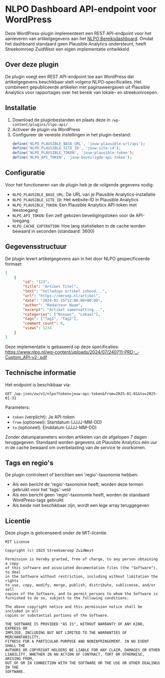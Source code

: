 # NLPO Dashboard API-endpoint voor WordPress

Deze WordPress-plugin implementeert een REST API-endpoint voor het aanleveren van artikelgegevens aan het [NLPO Bereiksdashboard](https://www.nlpo.nl/dashboard/). Omdat het dashboard standaard geen Plausible Analytics ondersteunt, heeft Streekomroep ZuidWest een eigen implementatie ontwikkeld.

## Over deze plugin

De plugin voegt een REST API-endpoint toe aan WordPress dat artikelgegevens beschikbaar stelt volgens NLPO-specificaties. Het combineert gepubliceerde artikelen met paginaweergaven uit Plausible Analytics voor rapportages over het bereik van lokale- en streekomroepen.

## Installatie

1. Download de pluginbestanden en plaats deze in `/wp-content/plugins/nlpo-api/`
2. Activeer de plugin via WordPress 
3. Configureer de vereiste instellingen in het plugin-bestand:
   ```php
   define('NLPO_PLAUSIBLE_BASE_URL', 'jouw-plausible-url/api');
   define('NLPO_PLAUSIBLE_SITE_ID', 'jouw-site-id');
   define('NLPO_PLAUSIBLE_TOKEN', 'jouw-plausible-token');
   define('NLPO_API_TOKEN', 'jouw-beveiligde-api-token');
   ```

## Configuratie

Voor het functioneren van de plugin heb je de volgende gegevens nodig:

- `NLPO_PLAUSIBLE_BASE_URL`: De URL van je Plausible Analytics-installatie
- `NLPO_PLAUSIBLE_SITE_ID`: Het website-ID in Plausible Analytics
- `NLPO_PLAUSIBLE_TOKEN`: Een Plausible Analytics API-token met leestoegang
- `NLPO_API_TOKEN`: Een zelf gekozen beveiligingstoken voor de API-toegang
- `NLPO_CACHE_EXPIRATION`: Hoe lang statistieken in de cache worden bewaard in seconden (standaard: 3600)

## Gegevensstructuur

De plugin levert artikelgegevens aan in het door NLPO gespecificeerde formaat:

```json
[
    {
        "id": "123",
        "title": "Artikel Titel",
        "text": "Volledige artikel inhoud...",
        "url": "https://omroep.nl/artikel",
        "date": "2024-01-15T12:00:00+00:00",
        "author": "Redacteur Naam",
        "excerpt": "Artikel samenvatting...",
        "categories": ["Nieuws", "Lokaal"],
        "tags": ["Tag1", "Tag2"],
        "comment_count": 0,
        "views": 1234
    }
]
```

Deze implementatie is gebaseerd op deze specificaties: https://www.nlpo.nl/wp-content/uploads/2024/07/240711-PRD-_-Custom_API-v2-.pdf

## Technische informatie

Het endpoint is beschikbaar via:
```
GET /wp-json/zw/v1/nlpo?token=jouw-api-token&from=2025-01-01&to=2025-01-31
```

Parameters:
- `token` (verplicht): Je API-token
- `from` (optioneel): Startdatum (JJJJ-MM-DD)
- `to` (optioneel): Einddatum (JJJJ-MM-DD)

Zonder datumparameters worden artikelen van de afgelopen 7 dagen teruggegeven. Standaard worden gegevens uit Plausible Analytics één uur in de cache bewaard om overbelasting van de service te voorkomen.

## Tags en regio's

De plugin controleert of berichten een 'regio'-taxonomie hebben:
- Als een bericht de 'regio'-taxonomie heeft, worden deze termen gebruikt voor het 'tags'-veld
- Als een bericht geen 'regio'-taxonomie heeft, worden de standaard WordPress-tags gebruikt
- Als beide niet beschikbaar zijn, wordt een lege array teruggegeven

## Licentie

Deze plugin is gelicenseerd onder de MIT-licentie.

```
MIT License

Copyright (c) 2025 Streekomroep ZuidWest

Permission is hereby granted, free of charge, to any person obtaining a copy
of this software and associated documentation files (the "Software"), to deal
in the Software without restriction, including without limitation the rights
to use, copy, modify, merge, publish, distribute, sublicense, and/or sell
copies of the Software, and to permit persons to whom the Software is
furnished to do so, subject to the following conditions:

The above copyright notice and this permission notice shall be included in all
copies or substantial portions of the Software.

THE SOFTWARE IS PROVIDED "AS IS", WITHOUT WARRANTY OF ANY KIND, EXPRESS OR
IMPLIED, INCLUDING BUT NOT LIMITED TO THE WARRANTIES OF MERCHANTABILITY,
FITNESS FOR A PARTICULAR PURPOSE AND NONINFRINGEMENT. IN NO EVENT SHALL THE
AUTHORS OR COPYRIGHT HOLDERS BE LIABLE FOR ANY CLAIM, DAMAGES OR OTHER
LIABILITY, WHETHER IN AN ACTION OF CONTRACT, TORT OR OTHERWISE, ARISING FROM,
OUT OF OR IN CONNECTION WITH THE SOFTWARE OR THE USE OR OTHER DEALINGS IN THE
SOFTWARE.
```